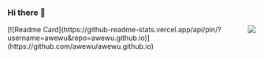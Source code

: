 ### Hi there 👋

<!--
**awewu/awewu** is a ✨ _special_ ✨ repository because its `README.md` (this file) appears on your GitHub profile.

Here are some ideas to get you started:

- 🔭 I’m currently working on ...
- 🌱 I’m currently learning ...
- 👯 I’m looking to collaborate on ...
- 🤔 I’m looking for help with ...
- 💬 Ask me about ...
- 📫 How to reach me: ...
- 😄 Pronouns: ...
- ⚡ Fun fact: ...
-->
<img align="right" src="https://github-readme-stats.vercel.app/api?username=awewu&show_icons=true&theme=vue&locale=cn">
[![Readme Card](https://github-readme-stats.vercel.app/api/pin/?username=awewu&repo=awewu.github.io)](https://github.com/awewu/awewu.github.io)
